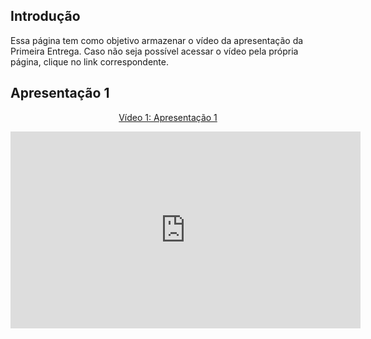 ## Introdução

Essa página tem como objetivo armazenar o vídeo da apresentação da Primeira Entrega. Caso não seja possível acessar o vídeo pela própria página, clique no link correspondente.

## Apresentação 1
<div align="center">
<p style="text-align: center"><a href="" target="blanket">Vídeo 1: Apresentação 1</a></p>
</div>

<p style="text-align: center"><iframe width="560" height="315" src="https://youtu.be/2QlYKKiT4Js?si=EpnOD4gaabvhvfda" title="YouTube video player" frameborder="0" allow="accelerometer; autoplay; clipboard-write; encrypted-media; gyroscope; picture-in-picture; web-share" allowfullscreen></iframe></p>
